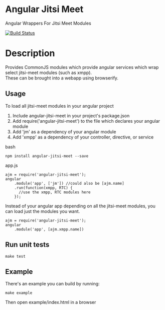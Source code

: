 # Angular Jitsi Meet
Angular Wrappers For Jitsi Meet Modules

[![Build Status](https://travis-ci.org/pstros/angular-jitsi-meet.svg?branch=master)](https://travis-ci.org/pstros/angular-jitsi-meet)

# Description
Provides CommonJS modules which provide angular services which wrap select jitsi-meet modules (such as xmpp).  
These can be brought into a webapp using browserify.

## Usage
To load all jitsi-meet modules in your angular project

1. Include angular-jitsi-meet in your project's package.json
2. Add require('angular-jitsi-meet') to the file which declares your angular module
3. Add 'jm' as a dependency of your angular module
4. Add 'xmpp' as a dependency of your controller, directive, or service

bash

    npm install angular-jitsi-meet --save

app.js

    ajm = require('angular-jitsi-meet');
    angular
        .module('app', ['jm']) //could also be [ajm.name]
        .run(function(xmpp, RTC) {
          //use the xmpp, RTC modules here
        });

Instead of your angular app depending on all the jitsi-meet modules, you can load just the modules you want.
    
    ajm = require('angular-jitsi-meet');
    angular
        .module('app', [ajm.xmpp.name])

## Run unit tests

    make test

## Example
There's an example you can build by running:  

    make example

Then open example/index.html in a browser